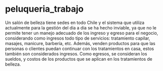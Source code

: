# peluqueria_trabajo
Un salón de belleza tiene sedes en todo Chile y el sistema que utiliza actualmente para la gestión del dia a dia se ha hecho inviable, ya que no le permite tener un manejo adecuado de los ingreso y egreso para el negocio, considerando como ingresos todo tipo de servicios: tratamiento capilar, masajes, manicure, barbería, etc. Además, venden productos para que las personas o clientes puedan continuar con los tratamientos en casa, estos también son considerados ingresos. Como egresos, se consideran los sueldos, y costos de los productos que se aplican en los tratamientos de belleza.
